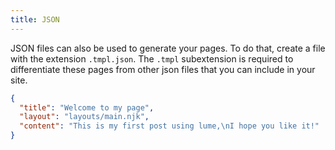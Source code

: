 ```yaml
---
title: JSON
---
```


JSON files can also be used to generate your pages. To do that, create a file with the extension `.tmpl.json`. The `.tmpl` subextension is required to differentiate these pages from other json files that you can include in your site.

```json
{
  "title": "Welcome to my page",
  "layout": "layouts/main.njk",
  "content": "This is my first post using lume,\nI hope you like it!"
}
```
